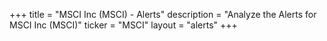+++
title = "MSCI Inc (MSCI) - Alerts"
description = "Analyze the Alerts for MSCI Inc (MSCI)"
ticker = "MSCI"
layout = "alerts"
+++

